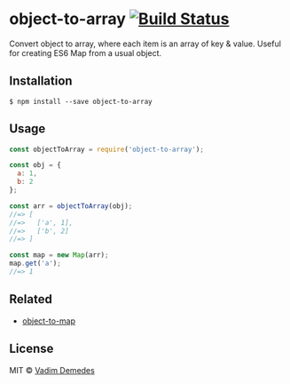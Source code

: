 # object-to-array [![Build Status](https://travis-ci.org/vadimdemedes/object-to-array.svg?branch=master)](https://travis-ci.org/vadimdemedes/object-to-array)

Convert object to array, where each item is an array of key & value. Useful for creating ES6 Map from a usual object.


## Installation

```
$ npm install --save object-to-array
```


## Usage

```js
const objectToArray = require('object-to-array');

const obj = {
  a: 1,
  b: 2
};

const arr = objectToArray(obj);
//=> [
//=>   ['a', 1],
//=>   ['b', 2]
//=> ]

const map = new Map(arr);
map.get('a');
//=> 1
```

## Related

- [object-to-map](https://github.com/vadimdemedes/object-to-map)


## License

MIT © [Vadim Demedes](https://vadimdemedes.com)
